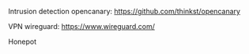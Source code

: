 Intrusion detection opencanary: 
https://github.com/thinkst/opencanary

VPN wireguard: 
https://www.wireguard.com/

Honepot